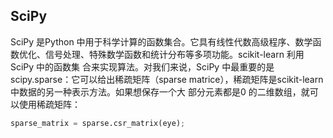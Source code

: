 ## SciPy
SciPy 是Python 中用于科学计算的函数集合。它具有线性代数高级程序、数学函数优化、信号处理、特殊数学函数和统计分布等多项功能。scikit-learn 利用SciPy 中的函数集
合来实现算法。对我们来说，SciPy 中最重要的是scipy.sparse：它可以给出稀疏矩阵（sparse matrice），稀疏矩阵是scikit-learn 中数据的另一种表示方法。如果想保存一个大
部分元素都是0 的二维数组，就可以使用稀疏矩阵：
```python
sparse_matrix = sparse.csr_matrix(eye);
```
